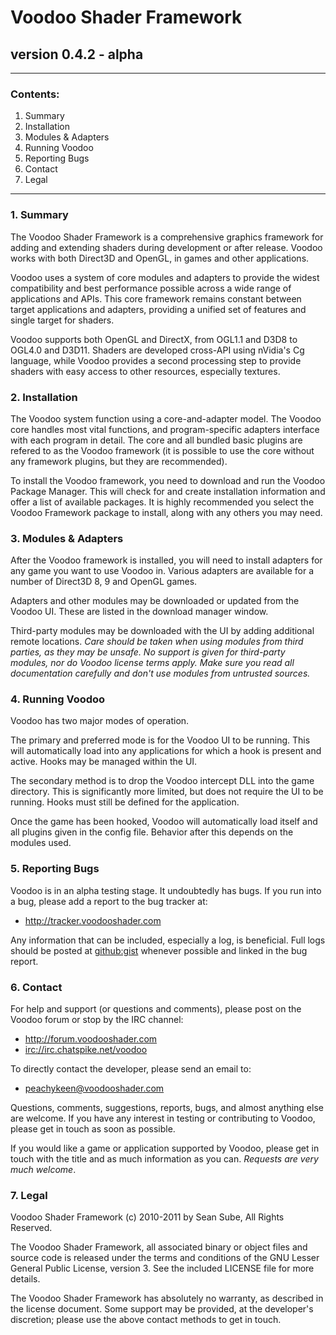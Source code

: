 # Voodoo Shader Framework
## version 0.4.2 - alpha
-----

### Contents:
1. Summary
2. Installation
3. Modules & Adapters
4. Running Voodoo
5. Reporting Bugs
6. Contact
7. Legal
-----

### 1. Summary

The Voodoo Shader Framework is a comprehensive graphics framework for adding and extending shaders during development or 
after release. Voodoo works with both Direct3D and OpenGL, in games and other applications.

Voodoo uses a system of core modules and adapters to provide the widest compatibility and best performance possible across a 
wide range of applications and APIs. This core framework remains constant between target applications and adapters,
 providing a unified set of features and single target for shaders.

Voodoo supports both OpenGL and DirectX, from OGL1.1 and D3D8 to OGL4.0 and D3D11. Shaders are developed cross-API using
nVidia's Cg language, while Voodoo provides a second processing step to provide shaders with easy access to other resources, 
especially textures.


### 2. Installation

The Voodoo system function using a core-and-adapter model. The Voodoo core handles most vital functions, and 
program-specific adapters interface with each program in detail. The core and all bundled basic plugins are refered to as
the Voodoo framework (it is possible to use the core without any framework plugins, but they are recommended).

To install the Voodoo framework, you need to download and run the Voodoo Package Manager. This will check for and create
installation information and offer a list of available packages. It is highly recommended you select the Voodoo Framework
package to install, along with any others you may need.


### 3. Modules & Adapters

After the Voodoo framework is installed, you will need to install adapters for any game you want to use Voodoo in. Various
adapters are available for a number of Direct3D 8, 9 and OpenGL games.

Adapters and other modules may be downloaded or updated from the Voodoo UI. These are listed in the download manager window.

Third-party modules may be downloaded with the UI by adding additional remote locations. _Care should be taken when using
modules from third parties, as they may be unsafe. No support is given for third-party modules, nor do Voodoo license terms
apply. Make sure you read all documentation carefully and don't use modules from untrusted sources._


### 4. Running Voodoo

Voodoo has two major modes of operation.

The primary and preferred mode is for the Voodoo UI to be running. This will automatically load into any applications for
which a hook is present and active. Hooks may be managed within the UI.

The secondary method is to drop the Voodoo intercept DLL into the game directory. This is significantly more limited, but 
does not require the UI to be running. Hooks must still be defined for the application.

Once the game has been hooked, Voodoo will automatically load itself and all plugins given in the config file. Behavior
after this depends on the modules used.


### 5. Reporting Bugs

Voodoo is in an alpha testing stage. It undoubtedly has bugs. If you run into a bug, please add a report to the bug tracker
at:

* http://tracker.voodooshader.com

Any information that can be included, especially a log, is beneficial. Full logs should be posted at 
[github:gist](https://gist.github.com/) whenever possible and linked in the bug report.


### 6. Contact

For help and support (or questions and comments), please post on the Voodoo forum or stop by the IRC channel:

* http://forum.voodooshader.com
* [irc://irc.chatspike.net/voodoo](irc://irc.chatspike.net/voodoo)

To directly contact the developer, please send an email to:

* [peachykeen@voodooshader.com](mailto:peachykeen@voodooshader.com)

Questions, comments, suggestions, reports, bugs, and almost anything else are welcome. If you have
any interest in testing or contributing to Voodoo, please get in touch as soon as possible.

If you would like a game or application supported by Voodoo, please get in touch with the title
and as much information as you can. _Requests are very much welcome_.

### 7. Legal

Voodoo Shader Framework (c) 2010-2011 by Sean Sube, All Rights Reserved.

The Voodoo Shader Framework, all associated binary or object files and source code is released under the terms and 
conditions of the GNU Lesser General Public License, version 3. See the included LICENSE file for more details.

The Voodoo Shader Framework has absolutely no warranty, as described in the license document. Some support may be provided, 
at the developer's discretion; please use the above contact methods to get in touch.

